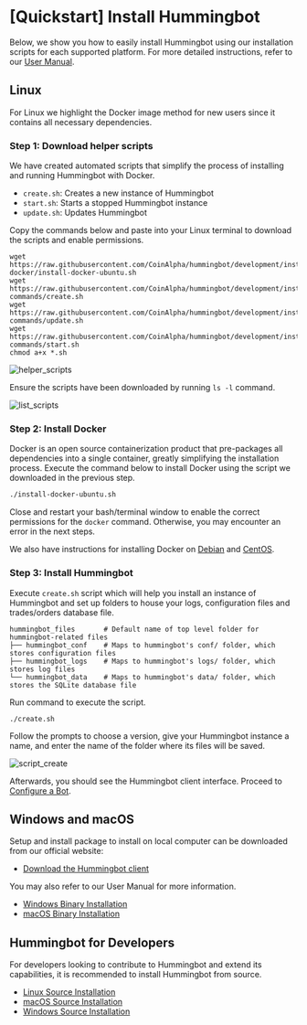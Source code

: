 # [Quickstart] Install Hummingbot

Below, we show you how to easily install Hummingbot using our installation scripts for each supported platform. For more detailed instructions, refer to our [User Manual](https://docs.hummingbot.io/installation/).

## Linux

For Linux we highlight the Docker image method for new users since it contains all necessary dependencies.

### Step 1: Download helper scripts

We have created automated scripts that simplify the process of installing and running Hummingbot with Docker.

* `create.sh`: Creates a new instance of Hummingbot
* `start.sh`: Starts a stopped Hummingbot instance
* `update.sh`: Updates Hummingbot


Copy the commands below and paste into your Linux terminal to download the scripts and enable permissions.

```
wget https://raw.githubusercontent.com/CoinAlpha/hummingbot/development/installation/install-docker/install-docker-ubuntu.sh
wget https://raw.githubusercontent.com/CoinAlpha/hummingbot/development/installation/docker-commands/create.sh
wget https://raw.githubusercontent.com/CoinAlpha/hummingbot/development/installation/docker-commands/update.sh
wget https://raw.githubusercontent.com/CoinAlpha/hummingbot/development/installation/docker-commands/start.sh
chmod a+x *.sh
```

![helper_scripts](/assets/img/helper_scripts.gif)

Ensure the scripts have been downloaded by running `ls -l` command.

![list_scripts](/assets/img/list_scripts.png)


### Step 2: Install Docker

Docker is an open source containerization product that pre-packages all dependencies into a single container, greatly simplifying the installation process. Execute the command below to install Docker using the script we downloaded in the previous step.

```bash
./install-docker-ubuntu.sh
```

Close and restart your bash/terminal window to enable the correct permissions for the `docker` command. Otherwise, you may encounter an error in the next steps.

We also have instructions for installing Docker on [Debian](/installation/via-docker/linux/#debian) and [CentOS](/installation/via-docker/linux/#centos).


### Step 3: Install Hummingbot

Execute `create.sh` script which will help you install an instance of Hummingbot and set up folders to house your logs, configuration files and trades/orders database file.

```
hummingbot_files       # Default name of top level folder for hummingbot-related files
├── hummingbot_conf    # Maps to hummingbot's conf/ folder, which stores configuration files
├── hummingbot_logs    # Maps to hummingbot's logs/ folder, which stores log files
└── hummingbot_data    # Maps to hummingbot's data/ folder, which stores the SQLite database file
```

Run command to execute the script.

```
./create.sh
```

Follow the prompts to choose a version, give your Hummingbot instance a name, and enter the name of the folder where its files will be saved.

![script_create](/assets/img/script_create1.gif)

Afterwards, you should see the Hummingbot client interface. Proceed to [Configure a Bot](/quickstart/3-configure-bot).


## Windows and macOS

Setup and install package to install on local computer can be downloaded from our official website:

- [Download the Hummingbot client](https://hummingbot.io/download/)

You may also refer to our User Manual for more information.

- [Windows Binary Installation](/installation/from-binary/windows)
- [macOS Binary Installation](/installation/from-binary/macos)


## Hummingbot for Developers

For developers looking to contribute to Hummingbot and extend its capabilities, it is recommended to install Hummingbot from source.

- [Linux Source Installation](/installation/from-source/linux)
- [macOS Source Installation](/installation/from-source/macOS)
- [Windows Source Installation](/installation/from-source/windows)